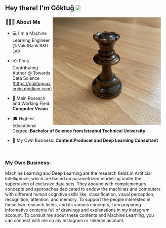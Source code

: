 <h2> Hey there! I'm Göktuğ <img src="https://github.com/souvikguria98/souvikguria98/blob/master/Hi.gif" width="25"></h2>
<img align="right" alt="IMAGE" src="https://github.com/GoktugGuvercin/GoktugGuvercin/blob/main/queen.jpg" width="350" height=350/>

<h3> 👨🏻‍💻 About Me </h3>

- 💻 I'm a Machine Learning Engineer @ VakıfBank R&D Lab

- ✍️ I'm a Contributing Author @ Towards Data Science (https://goktugguvercin.medium.com)

- 🔭 Main Reseach and Working Field: **Computer Vision**

- 🎓 Highest Educational Degree: **Bachelor of Science from Istanbul Technical University**

- 🧠 My Own Business: **Content Producer and Deep Learning Consultant**

<br />

### My Own Business:

Machine Learning and Deep Learning are the research fields in Artificial Intelligence, which are based on parametrized modelling under the supervision of exclusive data sets. They abound with complementary concepts and approaches dedicated to endow the machines and computers with different human cognitive skills like, classification, visual perception, recognition, attention, and memory. To support the people interested in these two research fields, and its various concepts, I am preparing informative contents full of drawings and explanations in my instagram account. To consult me about these contents and Machine Learning, you can connect with me on my instagram or linkedin account. 




<!--
**GoktugGuvercin/GoktugGuvercin** is a ✨ _special_ ✨ repository because its `README.md` (this file) appears on your GitHub profile.

Here are some ideas to get you started:

- 🔭 I’m currently working on ...
- 🌱 I’m currently learning ...
- 👯 I’m looking to collaborate on ...
- 🤔 I’m looking for help with ...
- 💬 Ask me about ...
- 📫 How to reach me: ...
- 😄 Pronouns: ...
- ⚡ Fun fact: ...
-->
